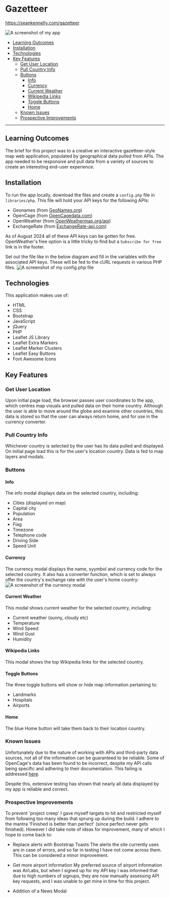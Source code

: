 # Gazetteer <!-- omit from toc -->

https://seankennelly.com/gazetteer

![A screenshot of my app](images/readme_images/readme_img_1.png)

- [Learning Outcomes](#learning-outcomes)
- [Installation](#installation)
- [Technologies](#technologies)
- [Key Features](#key-features)
  - [Get User Location](#get-user-location)
  - [Pull Country Info](#pull-country-info)
  - [Buttons](#buttons)
    - [Info](#info)
    - [Currency](#currency)
    - [Current Weather](#current-weather)
    - [Wikipedia Links](#wikipedia-links)
    - [Toggle Buttons](#toggle-buttons)
    - [Home](#home)
  - [Known Issues](#known-issues)
  - [Prospective Improvements](#prospective-improvements)

---

## Learning Outcomes
The brief for this project was to a creative an interactive gazetteer-style map web application, populated by geographical data pulled from APIs. The app needed to be responsive and pull data from a variety of sources to create an interesting end-user experience.

## Installation
To run the app locally, download the files and create a `config.php` file in `libraries/php`. This file will hold your API keys for the following APIs:
- Geonames (from [GeoNames.org](`https://www.geonames.org/manageaccount`))
- OpenCage (from [OpenCagedata.com](https://opencagedata.com/api))
- OpenWeather (from [OpenWeathermap.org/api](https://openweathermap.org/api))
- ExchangeRate (from [ExchangeRate-api.com](https://www.exchangerate-api.com/))

As of August 2024 all of these API keys can be gotten for free. OpenWeather's free option is a little tricky to find but a `Subscribe for free` link is in the footer. 

Set out the file like in the below diagram and fill in the variables with the associated API keys. These will be fed to the cURL requests in various PHP files.
![A screenshot of my config.php file](images/readme_images/readme_img_2.png)

## Technologies
This application makes use of:
- HTML
- CSS
- Bootstrap
- JavaScript
- jQuery
- PHP
- Leaflet JS Library
- Leaflet Extra Markers
- Leaflet Marker Clusters
- Leaflet Easy Buttons
- Font Awesome Icons

## Key Features
### Get User Location
Upon initial page load, the browser passes user coordinates to the app, which centres map visuals and pulled data on their home country. Although the user is able to move around the globe and examine other countries, this data is stored so that the user can always return home, and for use in the currency converter.

### Pull Country Info
Whichever country is selected by the user has its data pulled and displayed. On initial page load this is for the user's location country. Data is fed to map layers and modals.



### Buttons
#### Info
The info modal displays data on the selected country, including:
- Cities (displayed on map)
- Capital city
- Population
- Area
- Flag
- Timezone
- Telephone code
- Driving Side
- Speed Unit

#### Currency
The currency modal displays the name, syymbol and currency code for the selected country. It also has a converter function, which is set to always offer the country's exchange rate with the user's home country:
![A screenshot of the currency modal](images/readme_images/readme_img_3.png)

#### Current Weather
This modal shows current weather for the selected country, including:
- Current weather (sunny, cloudy etc)
- Temperature
- Wind Speed
- Wind Gust
- Humidity

#### Wikipedia Links
This modal shows the top Wikipedia links for the selected country.

#### Toggle Buttons
The three toggle buttons will show or hide map information pertaining to:
- Landmarks
- Hospitals
- Airports

#### Home
The blue Home button will take them back to their location country.


### Known Issues
Unfortunately due to the nature of working with APIs and third-party data sources, not all of the information can be guaranteed to be reliable. Some of OpenCage's data has been found to be incorrect, despite my API calls being specific and adhering to their documentation. This failing is addressed [here](https://opencagedata.com/api#ambiguous-results).

Despite this, extensive testing has shown that nearly all data displayed by my app is reliable and correct.


### Prospective Improvements
To prevent 'project creep' I gave myself targets to hit and restricted myself from following too many ideas that sprung up during the build. I adhere to the mantra 'Finished is better than perfect' (since perfect never gets finished). However I did take note of ideas for improvement, many of which I hope to come back to:

- Replace alerts with Bootstrap Toasts
  The alerts the site currently uses are in case of errors, and so far in testing I have not come across them. This can be considered a minor improvement.

- Get more airport information
  My preferred source of airport information was AirLabs, but when I signed up for my API key I was informed that due to high numbers of signups, they are now manually assessing API key requests, and I was unable to get mine in time for this project.

- Addition of a News Modal